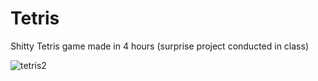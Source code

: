 # Tetris
Shitty Tetris game made in 4 hours (surprise project conducted in class)

![tetris2](https://github.com/gabevlogd/Tetris/assets/72387126/4785f302-6c15-4010-9303-feace587d9af)

